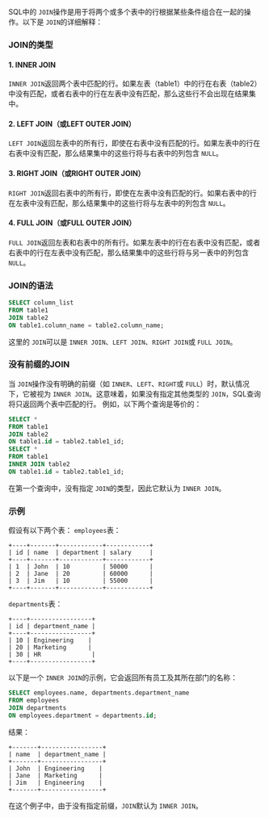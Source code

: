 SQL中的 `JOIN`操作是用于将两个或多个表中的行根据某些条件组合在一起的操作。以下是 `JOIN`的详细解释：

### JOIN的类型

#### 1. INNER JOIN

`INNER JOIN`返回两个表中匹配的行。如果左表（table1）中的行在右表（table2）中没有匹配，或者右表中的行在左表中没有匹配，那么这些行不会出现在结果集中。

#### 2. LEFT JOIN（或LEFT OUTER JOIN）

`LEFT JOIN`返回左表中的所有行，即使在右表中没有匹配的行。如果左表中的行在右表中没有匹配，那么结果集中的这些行将与右表中的列包含 `NULL`。

#### 3. RIGHT JOIN（或RIGHT OUTER JOIN）

`RIGHT JOIN`返回右表中的所有行，即使在左表中没有匹配的行。如果右表中的行在左表中没有匹配，那么结果集中的这些行将与左表中的列包含 `NULL`。

#### 4. FULL JOIN（或FULL OUTER JOIN）

`FULL JOIN`返回左表和右表中的所有行。如果左表中的行在右表中没有匹配，或者右表中的行在左表中没有匹配，那么结果集中的这些行将与另一表中的列包含 `NULL`。

### JOIN的语法

```sql
SELECT column_list
FROM table1
JOIN table2
ON table1.column_name = table2.column_name;
```

这里的 `JOIN`可以是 `INNER JOIN`、`LEFT JOIN`、`RIGHT JOIN`或 `FULL JOIN`。

### 没有前缀的JOIN

当 `JOIN`操作没有明确的前缀（如 `INNER`、`LEFT`、`RIGHT`或 `FULL`）时，默认情况下，它被视为 `INNER JOIN`。这意味着，如果没有指定其他类型的 `JOIN`，SQL查询将只返回两个表中匹配的行。
例如，以下两个查询是等价的：

```sql
SELECT *
FROM table1
JOIN table2
ON table1.id = table2.table1_id;
SELECT *
FROM table1
INNER JOIN table2
ON table1.id = table2.table1_id;
```

在第一个查询中，没有指定 `JOIN`的类型，因此它默认为 `INNER JOIN`。

### 示例

假设有以下两个表：
`employees`表：

```
+----+-------+------------+------------+
| id | name  | department | salary     |
+----+-------+------------+------------+
| 1  | John  | 10         | 50000      |
| 2  | Jane  | 20         | 60000      |
| 3  | Jim   | 10         | 55000      |
+----+-------+------------+------------+
```

`departments`表：

```
+----+-----------------+
| id | department_name |
+----+-----------------+
| 10 | Engineering    |
| 20 | Marketing      |
| 30 | HR              |
+----+-----------------+
```

以下是一个 `INNER JOIN`的示例，它会返回所有员工及其所在部门的名称：

```sql
SELECT employees.name, departments.department_name
FROM employees
JOIN departments
ON employees.department = departments.id;
```

结果：

```
+-------+-----------------+
| name  | department_name |
+-------+-----------------+
| John  | Engineering    |
| Jane  | Marketing      |
| Jim   | Engineering    |
+-------+-----------------+
```

在这个例子中，由于没有指定前缀，`JOIN`默认为 `INNER JOIN`。
